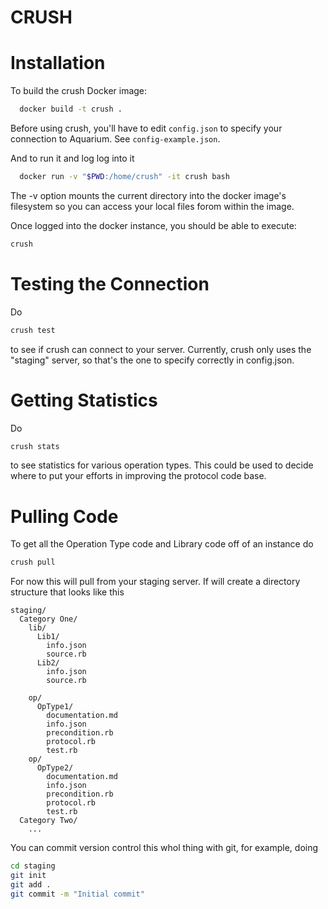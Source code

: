 CRUSH
=====

Installation
===

To build the crush Docker image:

```bash
  docker build -t crush .
```

Before using crush, you'll have to edit `config.json` to specify your connection to Aquarium. See `config-example.json`. 

And to run it and log log into it

```bash
  docker run -v "$PWD:/home/crush" -it crush bash
```

The -v option mounts the current directory into the docker image's filesystem so you can access your local files forom within the image. 

Once logged into the docker instance, you should be able to execute:

```bash
crush
```

Testing the Connection
===

Do

```bash
crush test
```

to see if crush can connect to your server. Currently, crush only uses the "staging" server, so that's the one to specify correctly in config.json.

Getting Statistics
===

Do

```bash
crush stats
```

to see statistics for various operation types. This could be used to decide where to put your efforts in improving the protocol code base.

Pulling Code
===

To get all the Operation Type code and Library code off of an instance do

```bash
crush pull
```

For now this will pull from your staging server. If will create a directory structure that looks like this

```
staging/
  Category One/
    lib/
      Lib1/
        info.json
        source.rb
      Lib2/
        info.json
        source.rb

    op/
      OpType1/
        documentation.md
        info.json
        precondition.rb
        protocol.rb
        test.rb
    op/
      OpType2/
        documentation.md
        info.json
        precondition.rb
        protocol.rb
        test.rb
  Category Two/
    ...
```

You can commit version control this whol thing with git, for example, doing

```bash
cd staging
git init
git add .
git commit -m "Initial commit"
```
